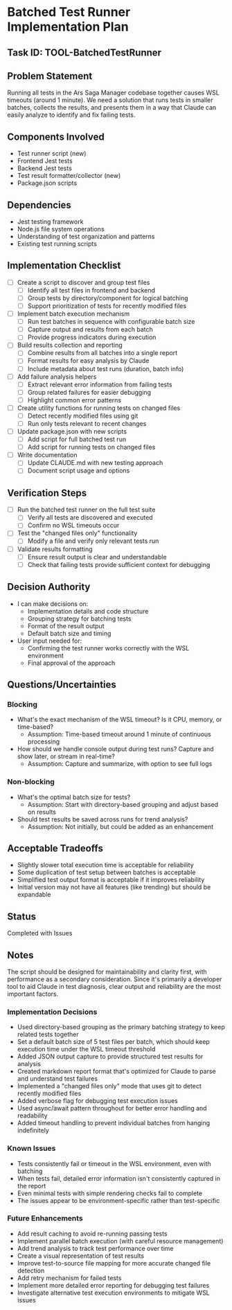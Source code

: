 # Batched Test Runner Implementation Plan

## Task ID: TOOL-BatchedTestRunner

## Problem Statement
Running all tests in the Ars Saga Manager codebase together causes WSL timeouts (around 1 minute). We need a solution that runs tests in smaller batches, collects the results, and presents them in a way that Claude can easily analyze to identify and fix failing tests.

## Components Involved
- Test runner script (new)
- Frontend Jest tests
- Backend Jest tests
- Test result formatter/collector (new)
- Package.json scripts

## Dependencies
- Jest testing framework
- Node.js file system operations
- Understanding of test organization and patterns
- Existing test running scripts

## Implementation Checklist
- [ ] Create a script to discover and group test files
  - [ ] Identify all test files in frontend and backend
  - [ ] Group tests by directory/component for logical batching
  - [ ] Support prioritization of tests for recently modified files
- [ ] Implement batch execution mechanism
  - [ ] Run test batches in sequence with configurable batch size
  - [ ] Capture output and results from each batch
  - [ ] Provide progress indicators during execution
- [ ] Build results collection and reporting
  - [ ] Combine results from all batches into a single report
  - [ ] Format results for easy analysis by Claude
  - [ ] Include metadata about test runs (duration, batch info)
- [ ] Add failure analysis helpers
  - [ ] Extract relevant error information from failing tests
  - [ ] Group related failures for easier debugging
  - [ ] Highlight common error patterns
- [ ] Create utility functions for running tests on changed files
  - [ ] Detect recently modified files using git
  - [ ] Run only tests relevant to recent changes
- [ ] Update package.json with new scripts
  - [ ] Add script for full batched test run
  - [ ] Add script for running tests on changed files
- [ ] Write documentation
  - [ ] Update CLAUDE.md with new testing approach
  - [ ] Document script usage and options

## Verification Steps
- [ ] Run the batched test runner on the full test suite
  - [ ] Verify all tests are discovered and executed
  - [ ] Confirm no WSL timeouts occur
- [ ] Test the "changed files only" functionality
  - [ ] Modify a file and verify only relevant tests run
- [ ] Validate results formatting
  - [ ] Ensure result output is clear and understandable
  - [ ] Check that failing tests provide sufficient context for debugging

## Decision Authority
- I can make decisions on:
  - Implementation details and code structure
  - Grouping strategy for batching tests
  - Format of the result output
  - Default batch size and timing
- User input needed for:
  - Confirming the test runner works correctly with the WSL environment
  - Final approval of the approach

## Questions/Uncertainties
### Blocking
- What's the exact mechanism of the WSL timeout? Is it CPU, memory, or time-based?
  - Assumption: Time-based timeout around 1 minute of continuous processing
- How should we handle console output during test runs? Capture and show later, or stream in real-time?
  - Assumption: Capture and summarize, with option to see full logs

### Non-blocking
- What's the optimal batch size for tests?
  - Assumption: Start with directory-based grouping and adjust based on results
- Should test results be saved across runs for trend analysis?
  - Assumption: Not initially, but could be added as an enhancement

## Acceptable Tradeoffs
- Slightly slower total execution time is acceptable for reliability
- Some duplication of test setup between batches is acceptable
- Simplified test output format is acceptable if it improves reliability
- Initial version may not have all features (like trending) but should be expandable

## Status
Completed with Issues

## Notes
The script should be designed for maintainability and clarity first, with performance as a secondary consideration. Since it's primarily a developer tool to aid Claude in test diagnosis, clear output and reliability are the most important factors.

### Implementation Decisions
- Used directory-based grouping as the primary batching strategy to keep related tests together
- Set a default batch size of 5 test files per batch, which should keep execution time under the WSL timeout threshold
- Added JSON output capture to provide structured test results for analysis
- Created markdown report format that's optimized for Claude to parse and understand test failures
- Implemented a "changed files only" mode that uses git to detect recently modified files
- Added verbose flag for debugging test execution issues
- Used async/await pattern throughout for better error handling and readability
- Added timeout handling to prevent individual batches from hanging indefinitely

### Known Issues
- Tests consistently fail or timeout in the WSL environment, even with batching
- When tests fail, detailed error information isn't consistently captured in the report
- Even minimal tests with simple rendering checks fail to complete
- The issues appear to be environment-specific rather than test-specific

### Future Enhancements
- Add result caching to avoid re-running passing tests
- Implement parallel batch execution (with careful resource management)
- Add trend analysis to track test performance over time
- Create a visual representation of test results
- Improve test-to-source file mapping for more accurate changed file detection
- Add retry mechanism for failed tests
- Implement more detailed error reporting for debugging test failures
- Investigate alternative test execution environments to mitigate WSL issues